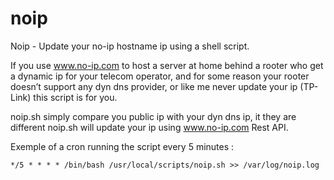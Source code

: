 noip
====

Noip - Update your no-ip hostname ip using a shell script.

If you use www.no-ip.com to host a server at home behind a rooter who get a dynamic ip for your telecom operator, and for some reason your rooter doesn’t support any dyn dns provider, or like me never update your ip (TP-Link) this script is for you.

noip.sh simply compare you public ip with your dyn dns ip, it they are different noip.sh will update your ip using www.no-ip.com Rest API.

Exemple of a cron running the script every 5 minutes :
```shell
*/5 * * * * /bin/bash /usr/local/scripts/noip.sh >> /var/log/noip.log
```
